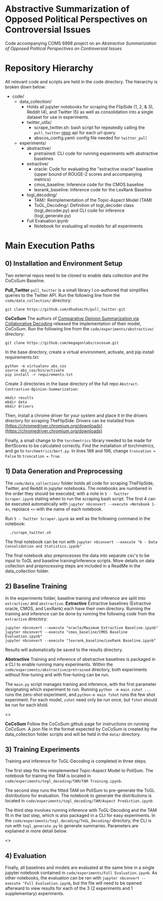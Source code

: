# Abstractive Summarization of Opposed Political Perspectives on Controversial Issues
Code accompanying COMS 6998 project on an _Abstractive Summarization of Opposed Political Perspectives on Controversial Issues_

# Repository Hierarchy
All relevant code and scripts are held in the code directory. The hierarchy is broken down below:
- code/
  - data_collection/
    - Holds all jupyter notebooks for scraping the FlipSide (1, 2, & 3), Reddit (4), and Twitter (5) as well as consolidation into a single dataset for use in experiments.
    - twitter_utils/
      - scrape_twitter.sh: bash script for repeatedly calling the `pull_twitter` [repo](https://github.com/dhudsmith/pull_twitter) api for each url query
      - abscos_config.yaml: config file needed for `twitter_pull` 
  - experiments/
    - abstractive/
      - pretrained: CLI code for running experiments with abstractive baselines
    - extractive/
      - oracle: Code for evaluating the "extractive oracle" baseline (upper bound of ROUGE-2 scores and accompanying metrics)
      - cmos_baseline: Inference code for the CMOS baseline
      - lexrank_baseline: Inference code for the LexRank Baseline
    - togl_decoding/
      - TAM/: Reimplementation of the Topic-Aspect Model (TAM)
      - ToGL_Decoding/: Definition of togl_decoder class (togl_decoder.py) and CLI code for inference (togl_generate.py)
    - Full Evaluation.ipynb
      - Notebook for evaluating all models for all experiments

# Main Execution Paths

## 0) Installation and Environment Setup
Two external repos need to be cloned to enable data collection and the CoCoSum Baseline.

__Pull_Twitter__ `pull_twitter` is a small library I co-authored that simplifies queries to the Twitter API. Run the following line from the `code/data_collection/` directory:
```
git clone https://github.com/dhudsmith/pull_twitter.git
```

__CoCoSum__ The authors of [Comparative Opinion Summarization via Collaborative Decoding](https://arxiv.org/pdf/2110.07520/) released the implementation of their model, CoCoSum. Run the following line from the `code/experiments/abstractive/` directory:
```
git clone https://github.com/megagonlabs/cocosum.git
```

In the base directory, create a virtual environment, activate, and pip install requirements.txt:
```
python -m virtualenv abs_cos
source abs_cos/bin/activate
pip install -r requirements.txt
```

Create 3 directories in the base directory of the full repo `Abstract-Contrastive-Opinion-Summarization`:
```
mkdir results
mkdir data
mkdir drivers
```

Then, install a chrome driver for your system and place it in the drivers directory for scraping TheFlipSide. Drivers can be installed from [https://chromedriver.chromium.org/downloads](https://chromedriver.chromium.org/downloads)

Finally, a small change to the `torchmetrics` library needed to be made for BertScores to be calculated correctly. Find the installation of torchmetrics, and go to `torchmetrics/bert.py`. In lines 188 and 196, change `truncation = False` to `truncation = True`.

## 1) Data Generation and Preprocessing
The `code/data_collection/` folder holds all code for scraping TheFlipSide, Twitter, and Reddit in jupyter notebooks. The notebooks are numbered in the order they should be executed, with a note in `5 - Twitter Scraper.ipynb` stating when to run the scraping bash script. The first 4 can be executed automatically with `jupyter nbconvert --execute <Notebook 1-4>`, repolace `<>` with the name of each notebook.

Run `5 - Twitter Scraper.ipynb` as well as the following command in the notebook:
```
  ./scrape_twitter.sh
```

The final notebook can be run with `jupyter nbconvert --execute "6 - Data Consolidation and Statistics.ipynb"`

The final notebook also preprocesses the data into separate csv's to be input to ToGL and baseline training/inference scripts. More details on data collection and preprocessing steps are included in a ReadMe in the data_collection folder.

## 2) Baseline Training
In the experiments folder, baseline training and inference are split into `extractive/` and `abstractive`.
__Extractive__ Extractive baselines (Extractive oracle, CMOS, and LexRank) each have their own directory. Running the training and inference can be done by running the following code from the `extractive` directory:
```
jupyter nbconvert --execute "oracle/Maximum Extractive Baseline.ipynb"
jupyter nbconvert --execute "cmos_baseline/CMOS Baseline Evaluation.ipynb"
jupyter nbconvert --execute "lexrank_baseline/LexRank Baseline.ipynb"
```
Results will automatically be saved to the results directory.

__Abstractive__ Training and inference of abstractive baselines is packaged in a CLI to enable running many experiments. Within the `code/experiments/abstractive/pretrained` directory, both experiments without fine-tuning and with fine-tuning can be run.

The `main.py` script manages training and inference, with the first parameter designating which experiment to run. Running `python -m main zshot ...` runs the zero-shot experiment, and `python-m main fshot` runs the few shot experiment. For each model, `zshot` need only be run once, but `fshot` should be run for each kfold.

<<List parameter details>>

__CoCoSum__ Follow the CoCoSum github page for instructions on running CoCoSum. A json file in the format expected by CoCoSum is created by the data_collection folder scripts and will be held in the `data/` directory.

## 3) Training Experiments

Training and inference for ToGL-Decoding is completed in three steps. 
  
The first step fits the reimplemented Topic-Aspect Model to PoliSum. The notebook for training the TAM is located in `code/experiments/togl_decoding/TAM/TAM Training.ipynb`.
  
The second step runs the fitted TAM on PoliSum to pre-generate the ToGL distributions for evaluation. The notebook to generate the distributions is located in `code/experiments/togl_decoding/TAM/Aspect Prediction.ipynb`

The third step involves running inference with ToGL-Decoding and the TAM fit in the last step, which is also packaged in a CLI for easy experiments. In the `code/experiments/togl_decoding/ToGL_Decoding/` directory, the CLI is run with `togl_generate.py` to generate summaries. Parameters are explained in more detail below.

<<List paramater details>>

## 4) Evaluation

Finally, all baselines and models are evaluated at the same time in a single jupyter notebook contained in `code/experiments/Full Evaluation.ipynb`. As other notebooks, the evaluation can be ran with `jupyter nbconvert --execute "Full Evaluation.ipynb`, but the file will need to be opened afterward to view results for each of the 3 (2 experiments and 1 supplementary) experiments.

